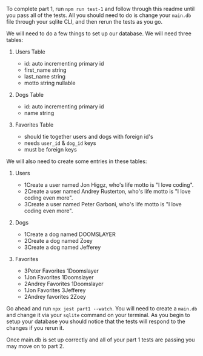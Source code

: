 To complete part 1, run `npm run test-1` and follow through this readme until you pass all of the tests. All you should need to do is change your `main.db` file through your sqlite CLI, and then rerun the tests as you go.

We will need to do a few things to set up our database. We will need three tables:

1. Users Table

   - id: auto incrementing primary id
   - first_name string
   - last_name string
   - motto string nullable
   <!-- CREATE TABLE users (
   id INTEGER PRIMARY KEY AUTOINCREMENT,
   first_name TEXT NOT NULL,
   last_name TEXT NOT NULL,
   motto TEXT NOT NULL); -->

2. Dogs Table

   - id: auto incrementing primary id
   - name string
   <!-- CREATE TABLE dogs (
   id INTEGER PRIMARY KEY AUTOINCREMENT,
   name TEXT NOT NULL
   ); -->

3. Favorites Table
   - should tie together users and dogs with foreign id's
   - needs `user_id` & `dog_id` keys
   - must be foreign keys
   <!-- CREATE TABLE favorites (
   id INTEGER PRIMARY KEY,
   user_id INTEGER NOT NULL,
   dog_id INTEGER NOT NULL,
   FOREIGN KEY (user_id) REFERENCES users(id),
   FOREIGN KEY (dog_id) REFERENCES dogs(id)
   ); -->

We will also need to create some entries in these tables:

1. Users

   - 1Create a user named Jon Higgz, who's life motto is "I love coding".
   <!-- INSERT INTO users (first_name, last_name, motto) VALUES ('Jon', 'Higgz', 'I love coding); -->
   - 2Create a user named Andrey Rusterton, who's life motto is "I love coding even more".
   <!-- INSERT INTO users (first_name, last_name, motto) VALUES ('Andrey', 'Rusterton', 'I love coding even more); -->
   - 3Create a user named Peter Garboni, who's life motto is "I love coding even more".
   <!-- INSERT INTO users (first_name, last_name, motto) VALUES ('Peter', 'Garboni', 'I love coding even more); -->

2. Dogs

   - 1Create a dog named DOOMSLAYER
   <!-- INSERT INTO dogs (name) VALUES (DOOMSLAYER); -->
   - 2Create a dog named Zoey
   <!-- INSERT INTO dogs (name) VALUES (Zoey); -->
   - 3Create a dog named Jefferey
   <!-- INSERT INTO dogs (name) VALUES (Jefferey); -->

3. Favorites
   - 3Peter Favorites 1Doomslayer
   <!-- INSERT INTO favorites (user_id, dog_id) VALUES (3, 1); -->
   - 1Jon Favorites 1Doomslayer
   <!-- INSERT INTO favorites (user_id, dog_id) VALUES (1, 1); -->
   - 2Andrey Favorites 1Doomslayer
   <!-- INSERT INTO favorites (user_id, dog_id) VALUES (2, 1); -->
   - 1Jon Favorites 3Jefferey
   <!-- INSERT INTO favorites (user_id, dog_id) VALUES (1, 3); -->
   - 2Andrey favorites 2Zoey
   <!-- INSERT INTO favorites (user_id, dog_id) VALUES (2, 2); -->

Go ahead and run `npx jest part1 --watch`. You will need to create a `main.db` and change it via your `sqlite` command on your terminal. As you begin to setup your database you should notice that the tests will respond to the changes if you rerun it.

Once main.db is set up correctly and all of your part 1 tests are passing you may move on to part 2.
